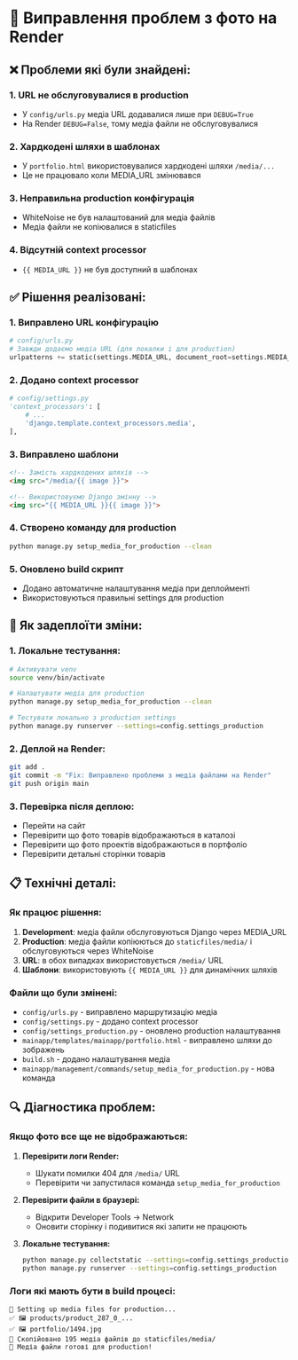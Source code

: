 # 🔧 Виправлення проблем з фото на Render

## ❌ Проблеми які були знайдені:

### 1. **URL не обслуговувалися в production**
- У `config/urls.py` медіа URL додавалися лише при `DEBUG=True`
- На Render `DEBUG=False`, тому медіа файли не обслуговувалися

### 2. **Хардкодені шляхи в шаблонах**
- У `portfolio.html` використовувалися хардкодені шляхи `/media/...`
- Це не працювало коли MEDIA_URL змінювався

### 3. **Неправильна production конфігурація**
- WhiteNoise не був налаштований для медіа файлів
- Медіа файли не копіювалися в staticfiles

### 4. **Відсутній context processor**
- `{{ MEDIA_URL }}` не був доступний в шаблонах

## ✅ Рішення реалізовані:

### 1. **Виправлено URL конфігурацію**
```python
# config/urls.py
# Завжди додаємо медіа URL (для локалки і для production)
urlpatterns += static(settings.MEDIA_URL, document_root=settings.MEDIA_ROOT)
```

### 2. **Додано context processor**
```python
# config/settings.py
'context_processors': [
    # ...
    'django.template.context_processors.media',
],
```

### 3. **Виправлено шаблони**
```html
<!-- Замість хардкодених шляхів -->
<img src="/media/{{ image }}">

<!-- Використовуємо Django змінну -->
<img src="{{ MEDIA_URL }}{{ image }}">
```

### 4. **Створено команду для production**
```bash
python manage.py setup_media_for_production --clean
```

### 5. **Оновлено build скрипт**
- Додано автоматичне налаштування медіа при деплойменті
- Використовуються правильні settings для production

## 🚀 Як задеплоїти зміни:

### 1. **Локальне тестування:**
```bash
# Активувати venv
source venv/bin/activate

# Налаштувати медіа для production
python manage.py setup_media_for_production --clean

# Тестувати локально з production settings
python manage.py runserver --settings=config.settings_production
```

### 2. **Деплой на Render:**
```bash
git add .
git commit -m "Fix: Виправлено проблеми з медіа файлами на Render"
git push origin main
```

### 3. **Перевірка після деплою:**
- Перейти на сайт
- Перевірити що фото товарів відображаються в каталозі
- Перевірити що фото проектів відображаються в портфоліо
- Перевірити детальні сторінки товарів

## 📋 Технічні деталі:

### Як працює рішення:
1. **Development**: медіа файли обслуговуються Django через MEDIA_URL
2. **Production**: медіа файли копіюються до `staticfiles/media/` і обслуговуються через WhiteNoise
3. **URL**: в обох випадках використовується `/media/` URL
4. **Шаблони**: використовують `{{ MEDIA_URL }}` для динамічних шляхів

### Файли що були змінені:
- `config/urls.py` - виправлено маршрутизацію медіа
- `config/settings.py` - додано context processor
- `config/settings_production.py` - оновлено production налаштування
- `mainapp/templates/mainapp/portfolio.html` - виправлено шляхи до зображень
- `build.sh` - додано налаштування медіа
- `mainapp/management/commands/setup_media_for_production.py` - нова команда

## 🔍 Діагностика проблем:

### Якщо фото все ще не відображаються:

1. **Перевірити логи Render:**
   - Шукати помилки 404 для `/media/` URL
   - Перевірити чи запустилася команда `setup_media_for_production`

2. **Перевірити файли в браузері:**
   - Відкрити Developer Tools → Network
   - Оновити сторінку і подивитися які запити не працюють

3. **Локальне тестування:**
   ```bash
   python manage.py collectstatic --settings=config.settings_production
   python manage.py runserver --settings=config.settings_production
   ```

### Логи які мають бути в build процесі:
```
📁 Setting up media files for production...
✅ 🖼️ products/product_287_0_...
✅ 🖼️ portfolio/1494.jpg
📁 Скопійовано 195 медіа файлів до staticfiles/media/
🎉 Медіа файли готові для production!
``` 